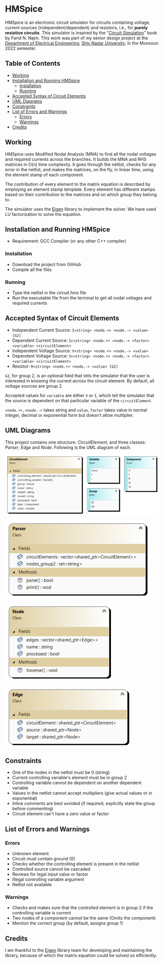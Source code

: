 # HMSpice <!-- omit in toc -->

HMSpice is an electronic circuit simulator for circuits containing voltage, current sources (independent/dependent) and resistors, i.e., for **purely resistive circuits**. This simulator is inspired by the "[Circuit Simulation](https://onlinelibrary.wiley.com/doi/book/10.1002/9780470561218)" book by Farid N. Najm. This work was part of my senior design project at the [Department of Electrical Engineering](https://ee.snu.edu.in/), [Shiv Nadar University](https://snu.edu.in/home), in the Monsoon 2022 semester.

## Table of Contents <!-- omit in toc -->

- [Working](#working)
- [Installation and Running HMSpice](#installation-and-running-hmspice)
  - [Installation](#installation)
  - [Running](#running)
- [Accepted Syntax of Circuit Elements](#accepted-syntax-of-circuit-elements)
- [UML Diagrams](#uml-diagrams)
- [Constraints](#constraints)
- [List of Errors and Warnings](#list-of-errors-and-warnings)
  - [Errors](#errors)
  - [Warnings](#warnings)
- [Credits](#credits)

## Working

HMSpice uses Modified Nodal Analysis (MNA) to find all the nodal voltages and required currents across the branches. It builds the MNA and RHS matrices in O(n) time complexity. It goes through the netlist, checks for any error in the netlist, and makes the matrices, on the fly, in linear time, using the element stamp of each component.

The contribution of every element to the matrix equation is described by employing an element stamp template. Every element has different stamps based on their contribution to the matrices and on which group they belong to.

The simulator uses the [Eigen](https://eigen.tuxfamily.org/) library to implement the solver. We have used LU factorization to solve the equation.

## Installation and Running HMSpice

- Requirement: GCC Compiler (or any other C++ compiler)

### Installation

- Download the project from GitHub
- Compile all the files

### Running

- Type the netlist in the *circuit.hms* file
- Run the executable file from the terminal to get all nodal voltages and required currents

## Accepted Syntax of Circuit Elements

- Independent Current Source: `I<string> <node.+> <node.-> <value> [G2]`
- Dependent Current Source: `Ic<string> <node.+> <node.-> <factor> <variable> <circuitElement>`
- Independent Voltage Source: `V<string> <node.+> <node.-> <value>`
- Dependent Voltage Source: `Vc<string> <node.+> <node.-> <factor> <variable> <circuitElement>`
- Resistor: `R<string> <node.+> <node.-> <value> [G2]`

`G2`, for group 2, is an optional field that tells the simulator that the user is interested in knowing the current across the circuit element. By default, all voltage sources are group 2.

Accepted values for `variable` are either `V` or `I`, which tell the simulator that the source is dependent on that particular variable of the `circuitElement`.

`<node.+>`, `<node.->` takes string and `value`, `factor` takes value in normal integer, decimal or exponential form but doesn't allow multiplier.

## UML Diagrams

This project contains one structure: *CircuitElement*, and three classes: *Parser*, *Edge* and *Node*. Following is the UML diagram of each.

![CircuitElement Structure](/Class%20Diagram/CircuitElement.png)

![Parser Class](/Class%20Diagram/Parser.png)

![Node Class](/Class%20Diagram/Node.png)

![Edge Class](/Class%20Diagram/Edge.png)

## Constraints

- One of the nodes in the netlist must be 0 (string)
- Current controlling variable's element must be in group 2
- Controlling variable cannot be dependent on another dependent variable
- Values in the netlist cannot accept multipliers (give actual values or in exponential)
- Inline comments are best avoided (if required, explicitly state the group before commenting)
- Circuit element can't have a zero value or factor

## List of Errors and Warnings

### Errors

- Unknown element
- Circuit must contain ground (0)
- Checks whether the controlling element is present in the netlist
- Controlled source cannot be cascaded
- Reviews for legal input value or factor
- Illegal controlling variable argument
- Netlist not available

### Warnings

- Checks and makes sure that the controlled element is in group 2 if the controlling variable is current
- Two nodes of a component cannot be the same (Omits the component)
- Mention the correct group (by default, assigns group 1)

## Credits

I am thankful to the [Eigen](https://eigen.tuxfamily.org/) library team for developing and maintaining the library, because of which the matrix equation could be solved so efficiently.
